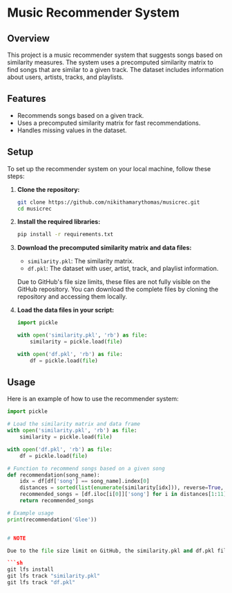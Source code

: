 # Music Recommender System

## Overview

This project is a music recommender system that suggests songs based on similarity measures. The system uses a precomputed similarity matrix to find songs that are similar to a given track. The dataset includes information about users, artists, tracks, and playlists.

## Features

- Recommends songs based on a given track.
- Uses a precomputed similarity matrix for fast recommendations.
- Handles missing values in the dataset.

## Setup

To set up the recommender system on your local machine, follow these steps:

1. **Clone the repository:**

    ```sh
    git clone https://github.com/nikithamarythomas/musicrec.git
    cd musicrec
    ```

2. **Install the required libraries:**

    ```sh
    pip install -r requirements.txt
    ```

3. **Download the precomputed similarity matrix and data files:**

    - `similarity.pkl`: The similarity matrix.
    - `df.pkl`: The dataset with user, artist, track, and playlist information.

    Due to GitHub's file size limits, these files are not fully visible on the GitHub repository. You can download the complete files by cloning the repository and accessing them locally.

4. **Load the data files in your script:**

    ```python
    import pickle

    with open('similarity.pkl', 'rb') as file:
        similarity = pickle.load(file)

    with open('df.pkl', 'rb') as file:
        df = pickle.load(file)
    ```

## Usage

Here is an example of how to use the recommender system:

```python
import pickle

# Load the similarity matrix and data frame
with open('similarity.pkl', 'rb') as file:
    similarity = pickle.load(file)

with open('df.pkl', 'rb') as file:
    df = pickle.load(file)

# Function to recommend songs based on a given song
def recommendation(song_name):
    idx = df[df['song'] == song_name].index[0]
    distances = sorted(list(enumerate(similarity[idx])), reverse=True, key=lambda x: x[1])
    recommended_songs = [df.iloc[i[0]]['song'] for i in distances[1:11]]
    return recommended_songs

# Example usage
print(recommendation('Glee'))


# NOTE

Due to the file size limit on GitHub, the similarity.pkl and df.pkl files are managed using Git Large File Storage (LFS). Make sure to install Git LFS and track these files with it. Here's how:

```sh
git lfs install
git lfs track "similarity.pkl"
git lfs track "df.pkl"